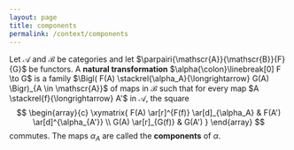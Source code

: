 ```yaml
---
layout: page
title: components
permalink: /context/components
---
```

Let $\mathscr{A}$ and $\mathscr{B}$ be categories and let $\parpairi{\mathscr{A}}{\mathscr{B}}{F}{G}$ be functors.  A **natural    transformation** $\alpha{\colon}\linebreak[0] F \to G$ is a family $\Bigl( F(A) \stackrel{\alpha_A}{\longrightarrow} G(A) \Bigr)_{A \in \mathscr{A}}$    of maps in $\mathscr{B}$ such that for every map $A \stackrel{f}{\longrightarrow} A'$ in $\mathscr{A}$, the square   $$          \begin{array}{c} \xymatrix{ F(A) \ar[r]^{F(f)} \ar[d]_{\alpha_A}    & F(A') \ar[d]^{\alpha_{A'}}      \\ G(A) \ar[r]_{G(f)}      & G(A') }  \end{array} $$   commutes.  The maps $\alpha_A$ are called the **components**    of $\alpha$.
